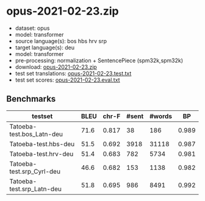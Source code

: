 # opus-2021-02-23.zip

* dataset: opus
* model: transformer
* source language(s): bos hbs hrv srp
* target language(s): deu
* model: transformer
* pre-processing: normalization + SentencePiece (spm32k,spm32k)
* download: [opus-2021-02-23.zip](https://object.pouta.csc.fi/Tatoeba-MT-models/hbs-deu/opus-2021-02-23.zip)
* test set translations: [opus-2021-02-23.test.txt](https://object.pouta.csc.fi/Tatoeba-MT-models/hbs-deu/opus-2021-02-23.test.txt)
* test set scores: [opus-2021-02-23.eval.txt](https://object.pouta.csc.fi/Tatoeba-MT-models/hbs-deu/opus-2021-02-23.eval.txt)

## Benchmarks

| testset | BLEU  | chr-F | #sent | #words | BP |
|---------|-------|-------|-------|--------|----|
| Tatoeba-test.bos_Latn-deu 	| 71.6 	| 0.817 	| 38 	| 186 	| 0.989 |
| Tatoeba-test.hbs-deu 	| 51.5 	| 0.692 	| 3918 	| 31118 	| 0.987 |
| Tatoeba-test.hrv-deu 	| 51.4 	| 0.683 	| 782 	| 5734 	| 0.981 |
| Tatoeba-test.srp_Cyrl-deu 	| 46.6 	| 0.682 	| 153 	| 1138 	| 0.982 |
| Tatoeba-test.srp_Latn-deu 	| 51.8 	| 0.695 	| 986 	| 8491 	| 0.992 |

